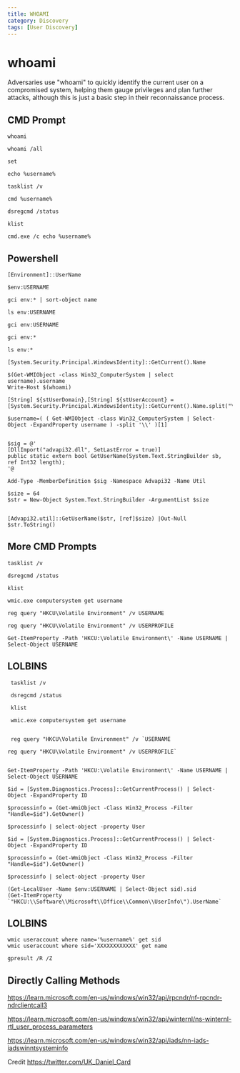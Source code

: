 ```yaml
---
title: WHOAMI
category: Discovery
tags: [User Discovery]
---
```

# whoami
Adversaries use "whoami" to quickly identify the current user on a compromised system, helping them gauge privileges and plan further attacks, although this is just a basic step in their reconnaissance process.

## CMD Prompt
 
    whoami
 
    whoami /all
 
    set
 
    echo %username%
 
    tasklist /v
 
    cmd %username%
 
    dsregcmd /status
 
    klist
 
    cmd.exe /c echo %username%
 
 
## Powershell
 
    [Environment]::UserName
 
    $env:USERNAME
 
    gci env:* | sort-object name
 
    ls env:USERNAME
 
    gci env:USERNAME
 
    gci env:*
 
    ls env:*
 
    [System.Security.Principal.WindowsIdentity]::GetCurrent().Name
 
 
[System.Environment]::GetEnvironmentVariable('username')
 
    $(Get-WMIObject -class Win32_ComputerSystem | select username).username
    Write-Host $(whoami)
 
    [String] ${stUserDomain},[String] ${stUserAccount} = [System.Security.Principal.WindowsIdentity]::GetCurrent().Name.split("\")
 
    $username=( ( Get-WMIObject -class Win32_ComputerSystem | Select-Object -ExpandProperty username ) -split '\\' )[1]
 
 
    $sig = @'
    [DllImport("advapi32.dll", SetLastError = true)]
    public static extern bool GetUserName(System.Text.StringBuilder sb, ref Int32 length);
    '@
 
    Add-Type -MemberDefinition $sig -Namespace Advapi32 -Name Util
 
    $size = 64
    $str = New-Object System.Text.StringBuilder -ArgumentList $size

 
    [Advapi32.util]::GetUserName($str, [ref]$size) |Out-Null
    $str.ToString()
 
 
## More CMD Prompts
 
    tasklist /v
 
    dsregcmd /status
 
    klist
 
    wmic.exe computersystem get username
 
    reg query "HKCU\Volatile Environment" /v USERNAME
 
    reg query "HKCU\Volatile Environment" /v USERPROFILE
 
    Get-ItemProperty -Path 'HKCU:\Volatile Environment\' -Name USERNAME | Select-Object USERNAME
 
## LOLBINS
 
     tasklist /v
 
     dsregcmd /status
 
     klist
 
     wmic.exe computersystem get username

 
     reg query "HKCU\Volatile Environment" /v `USERNAME
 
    reg query "HKCU\Volatile Environment" /v USERPROFILE`
 
 
    Get-ItemProperty -Path 'HKCU:\Volatile Environment\' -Name USERNAME | Select-Object USERNAME
 
    $id = [System.Diagnostics.Process]::GetCurrentProcess() | Select-Object -ExpandProperty ID
 
    $processinfo = (Get-WmiObject -Class Win32_Process -Filter "Handle=$id").GetOwner()
 
    $processinfo | select-object -property User
 
    $id = [System.Diagnostics.Process]::GetCurrentProcess() | Select-Object -ExpandProperty ID
 
    $processinfo = (Get-WmiObject -Class Win32_Process -Filter "Handle=$id").GetOwner()
 
    $processinfo | select-object -property User
 
    (Get-LocalUser -Name $env:USERNAME | Select-Object sid).sid
    (Get-ItemProperty `"HKCU:\\Software\\Microsoft\\Office\\Common\\UserInfo\").UserName`
 
## LOLBINS
 
    wmic useraccount where name='%username%' get sid
    wmic useraccount where sid='XXXXXXXXXXXX' get name
 
    gpresult /R /Z
 
 
## Directly Calling Methods
 
https://learn.microsoft.com/en-us/windows/win32/api/rpcndr/nf-rpcndr-ndrclientcall3
 
https://learn.microsoft.com/en-us/windows/win32/api/winternl/ns-winternl-rtl_user_process_parameters
 
https://learn.microsoft.com/en-us/windows/win32/api/iads/nn-iads-iadswinntsysteminfo
 
Credit
https://twitter.com/UK_Daniel_Card
 